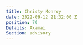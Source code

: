 ```yaml
---
title: Christy Monroy
date: 2022-09-12 21:32:00 Z
position: 70
Details: Akamai
Section: advisory
---
```


